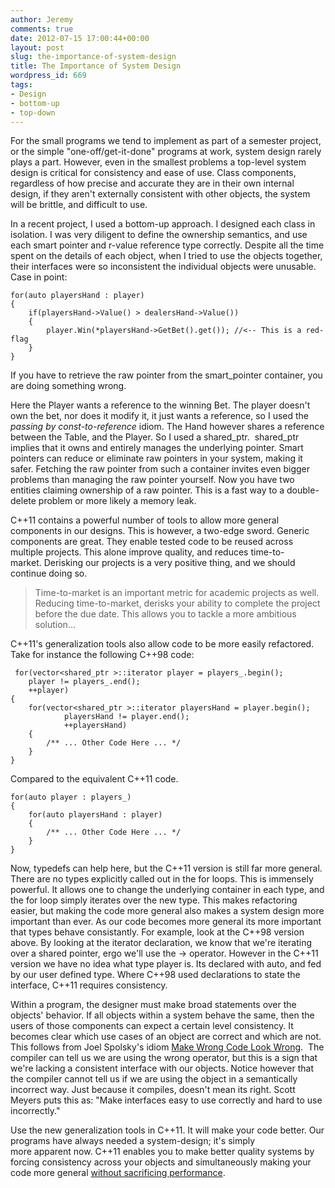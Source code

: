 ```yaml
---
author: Jeremy
comments: true
date: 2012-07-15 17:00:44+00:00
layout: post
slug: the-importance-of-system-design
title: The Importance of System Design
wordpress_id: 669
tags:
- Design
- bottom-up
- top-down
---
```


For the small programs we tend to implement as part of a semester project, or the simple "one-off/get-it-done" programs at work, system design rarely plays a part. However, even in the smallest problems a top-level system design is critical for consistency and ease of use. Class components, regardless of how precise and accurate they are in their own internal design, if they aren't externally consistent with other objects, the system will be brittle, and difficult to use.

<!--more-->

In a recent project, I used a bottom-up approach. I designed each class in isolation. I was very diligent to define the ownership semantics, and use each smart pointer and r-value reference type correctly. Despite all the time spent on the details of each object, when I tried to use the objects together, their interfaces were so inconsistent the individual objects were unusable. Case in point:

    
    for(auto playersHand : player)
    {
        if(playersHand->Value() > dealersHand->Value())
        {
            player.Win(*playersHand->GetBet().get()); //<-- This is a red-flag
        }
    }


If you have to retrieve the raw pointer from the smart_pointer container, you are doing something wrong.

Here the Player wants a reference to the winning Bet. The player doesn't own the bet, nor does it modify it, it just wants a reference, so I used the _passing by const-to-reference_ idiom. The Hand however shares a reference between the Table, and the Player. So I used a shared_ptr<Bet>.  shared_ptr implies that it owns and entirely manages the underlying pointer. Smart pointers can reduce or eliminate raw pointers in your system, making it safer. Fetching the raw pointer from such a container invites even bigger problems than managing the raw pointer yourself. Now you have two entities claiming ownership of a raw pointer. This is a fast way to a double-delete problem or more likely a memory leak.

C++11 contains a powerful number of tools to allow more general components in our designs. This is however, a two-edge sword. Generic components are great. They enable tested code to be reused across multiple projects. This alone improve quality, and reduces time-to-market. Derisking our projects is a very positive thing, and we should continue doing so.


<blockquote>Time-to-market is an important metric for academic projects as well. Reducing time-to-market, derisks your ability to complete the project before the due date. This allows you to tackle a more ambitious solution...</blockquote>


C++11's generalization tools also allow code to be more easily refactored. Take for instance the following C++98 code:

    
     for(vector<shared_ptr >::iterator player = players_.begin(); 
        player != players_.end();
        ++player)
    {
        for(vector<shared_ptr >::iterator playersHand = player.begin();
                playersHand != player.end();
                ++playersHand)
        {
            /** ... Other Code Here ... */
        }
    }


Compared to the equivalent C++11 code.

    
    for(auto player : players_)
    {
        for(auto playersHand : player)
        {
            /** ... Other Code Here ... */
        }
    }


Now, typedefs can help here, but the C++11 version is still far more general. There are no types explicitly called out in the for loops. This is immensely powerful. It allows one to change the underlying container in each type, and the for loop simply iterates over the new type. This makes refactoring easier, but making the code more general also makes a system design more important than ever. As our code becomes more general its more important that types behave consistantly. For example, look at the C++98 version above. By looking at the iterator declaration, we know that we're iterating over a shared pointer, ergo we'll use the -> operator. However in the C++11 version we have no idea what type player is. Its declared with auto, and fed by our user defined type. Where C++98 used declarations to state the interface, C++11 requires consistency.

Within a program, the designer must make broad statements over the objects' behavior. If all objects within a system behave the same, then the users of those components can expect a certain level consistency. It becomes clear which use cases of an object are correct and which are not. This follows from Joel Spolsky's idiom [Make Wrong Code Look Wrong](http://www.joelonsoftware.com/articles/Wrong.html).  The compiler can tell us we are using the wrong operator, but this is a sign that we're lacking a consistent interface with our objects. Notice however that the compiler cannot tell us if we are using the object in a semantically incorrect way. Just because it compiles, doesn't mean its right. Scott Meyers puts this as: "Make interfaces easy to use correctly and hard to use incorrectly."

Use the new generalization tools in C++11. It will make your code better. Our programs have always needed a system-design; it's simply more apparent now. C++11 enables you to make better quality systems by forcing consistency across your objects and simultaneously making your code more general [without sacrificing performance](http://tirania.org/blog/archive/2012/Apr-04.html).


